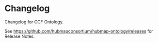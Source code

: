 # Changelog

Changelog for CCF Ontology.

See <https://github.com/hubmapconsortium/hubmap-ontology/releases> for Release Notes.
